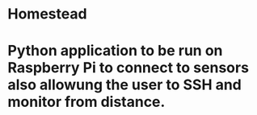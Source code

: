 # Homestead

# Python application to be run on Raspberry Pi to connect to sensors also allowung the user to SSH and monitor from distance.
